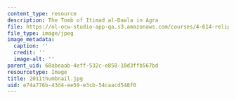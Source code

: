 ```yaml
---
content_type: resource
description: The Tomb of Itimad al-Dawla in Agra
file: https://ol-ocw-studio-app-qa.s3.amazonaws.com/courses/4-614-religious-architecture-and-islamic-cultures-fall-2002/e74a776b43d4ee59e3cb54caacd548f0_2011thumbnail.jpg
file_type: image/jpeg
image_metadata:
  caption: ''
  credit: ''
  image-alt: ''
parent_uid: 68abeaab-4eff-532c-e858-18d3ffb567bd
resourcetype: Image
title: 2011thumbnail.jpg
uid: e74a776b-43d4-ee59-e3cb-54caacd548f0
---
```

